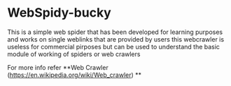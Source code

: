 # WebSpidy-bucky

 This is a simple web spider that has been developed for learning purposes and works on single weblinks that are provided by users 
 this webcrawler is useless for commercial pirposes but can be used to understand the basic module of working of spiders or web crawlers
 
 For more info refer **Web Crawler (https://en.wikipedia.org/wiki/Web_crawler) **
